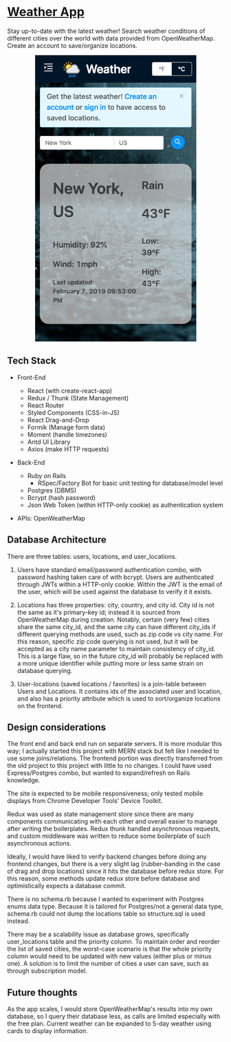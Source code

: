 # [Weather App](https://weather-kevinlee6.herokuapp.com/)

Stay up-to-date with the latest weather! Search weather conditions of different cities over the world with data provided from OpenWeatherMap. Create an account to save/organize locations.

<p align="center">
  <img src='./media/mobile-homepage.png' alt='Mobile home page sample.' />
</p>

## Tech Stack

- Front-End

  - React (with create-react-app)
  - Redux / Thunk (State Management)
  - React Router
  - Styled Components (CSS-in-JS)
  - React Drag-and-Drop
  - Formik (Manage form data)
  - Moment (handle timezones)
  - Antd UI Library
  - Axios (make HTTP requests)

- Back-End

  - Ruby on Rails
    - RSpec/Factory Bot for basic unit testing for database/model level
  - Postgres (DBMS)
  - Bcrypt (hash password)
  - Json Web Token (within HTTP-only cookie) as authentication system

- APIs: OpenWeatherMap

## Database Architecture

There are three tables: users, locations, and user_locations.

1. Users have standard email/password authentication combo, with password hashing taken care of with bcrypt. Users are authenticated through JWTs within a HTTP-only cookie. Within the JWT is the email of the user, which will be used against the database to verify it it exists.

2. Locations has three properties: city, country, and city id. City id is not the same as it's primary-key id; instead it is sourced from OpenWeatherMap during creation. Notably, certain (very few) cities share the same city_id, and the same city can have different city_ids if different querying methods are used, such as zip code vs city name. For this reason, specific zip code querying is not used, but it will be accepted as a city name parameter to maintain consistency of city_id. This is a large flaw, so in the future city_id will probably be replaced with a more unique identifier while putting more or less same strain on database querying.

3. User-locations (saved locations / favorites) is a join-table between Users and Locations. It contains ids of the associated user and location, and also has a priority attribute which is used to sort/organize locations on the frontend.

## Design considerations

The front end and back end run on separate servers. It is more modular this way; I actually started this project with MERN stack but felt like I needed to use some joins/relations. The frontend portion was directly transferred from the old project to this project with little to no changes. I could have used Express/Postgres combo, but wanted to expand/refresh on Rails knowledge.

The site is expected to be mobile responsiveness; only tested mobile displays from Chrome Developer Tools' Device Toolkit.

Redux was used as state management store since there are many components communicating with each other and overall easier to manage after writing the boilerplates. Redux thunk handled asynchronous requests, and custom middleware was written to reduce some boilerplate of such asynchronous actions.

Ideally, I would have liked to verify backend changes before doing any frontend changes, but there is a very slight lag (rubber-banding in the case of drag and drop locations) since it hits the database before redux store. For this reason, some methods update redux store before database and optimistically expects a database commit.

There is no schema.rb because I wanted to experiment with Postgres enums data type. Because it is tailored for Postgres/not a general data type, schema.rb could not dump the locations table so structure.sql is used instead.

There may be a scalability issue as database grows, specifically user_locations table and the priority column. To maintain order and reorder the list of saved cities, the worst-case scenario is that the whole priority column would need to be updated with new values (either plus or minus one). A solution is to limit the number of cities a user can save, such as through subscription model.

## Future thoughts

As the app scales, I would store OpenWeatherMap's results into my own database, so I query their database less, as calls are limited especially with the free plan. Current weather can be expanded to 5-day weather using cards to display information.
